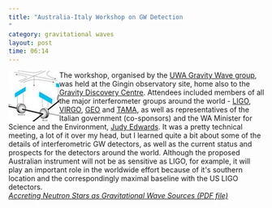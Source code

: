```yaml
---
title: "Australia-Italy Workshop on GW Detection
"
category: gravitational waves
layout: post
time: 06:14
---
```

<!-- header generated from blosxom format post; make_header.pl 23.1.2022 -->
<p>
<!-- created by convert.pl on Tue Jan 31 00:19:30 EST 2012 -->
<!-- converted from ../2005/10/australia-italy-workshop-on-gw.html -->
<!-- Post timestamp Monday, October 10, 2005 2:14 PM -->
<!-- touch -t 200510101414 -->
<!-- Labels: 2005, meetings -->
      <a href="http://ligo.mit.edu"><img src="/images/ligo.jpg" align="left"></a>
The workshop, organised by the <a href="http://www.gravity.uwa.edu.au/">UWA Gravity Wave group</a>, was held at the Gingin observatory site, home also to the <a href="http://www.gdc.asn.au">Gravity Discovery Centre</a>. Attendees included members of all the major interferometer groups around the world - <a href="http://www.ligo.caltech.edu/">LIGO</a>, <a href="http://www.pg.infn.it/virgo/">VIRGO</a>, <a href="http://www.geo600.uni-hannover.de/">GEO</a> and <a href="http://tamago.mtk.nao.ac.jp/">TAMA</a>, as well as representatives of the Italian government (co-sponsors) and the WA Minister for Science and the Environment, <a href="http://www.ministers.wa.gov.au/edwards/">Judy Edwards</a>. It was a pretty technical meeting, a lot of it over my head, but I learned quite a bit about some of the details of interferometric GW detectors, as well as the current status and prospects for the detectors around the world. Although the proposed Australian instrument will not be as sensitive as LIGO, for example, it will play an important role in the worldwide effort because of it's southern location and the correspondingly maximal baseline with the US LIGO detectors.<br clear="left">
<em><a href="http://www.ph.unimelb.edu.au/~duncan/docs/Australia-Italy GW workshop.pdf">Accreting Neutron Stars as Gravitational Wave Sources (PDF file)</a></em>
